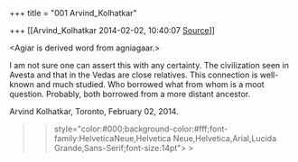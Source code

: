 +++
title = "001 Arvind_Kolhatkar"

+++
[[Arvind_Kolhatkar	2014-02-02, 10:40:07 [Source](https://groups.google.com/g/samskrita/c/JJylpsyiXnE)]]



\<Agiar is derived word from agniagaar.\>

  

I am not sure one can assert this with any certainty. The civilization seen in Avesta and that in the Vedas are close relatives. This connection is well-known and much studied. Who borrowed what from whom is a moot question. Probably, both borrowed from a more distant ancestor.

  

Arvind Kolhatkar, Toronto, February 02, 2014.

> 
> >  style="color:#000;background-color:#fff;font-family:HelveticaNeue,Helvetica Neue,Helvetica,Arial,Lucida Grande,Sans-Serif;font-size:14pt"> >
> 
> > 

